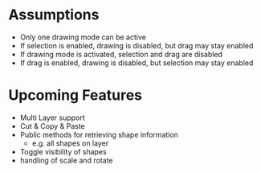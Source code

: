# Assumptions

- Only one drawing mode can be active
- If selection is enabled, drawing is disabled, but drag may stay enabled
- If drawing mode is activated, selection and drag are disabled
- If drag is enabled, drawing is disabled, but selection may stay enabled

# Upcoming Features

- Multi Layer support
- Cut & Copy & Paste
- Public methods for retrieving shape information
    - e.g. all shapes on layer
- Toggle visibility of shapes
- handling of scale and rotate